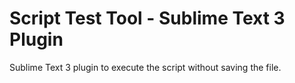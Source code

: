 Script Test Tool - Sublime Text 3 Plugin
========================

Sublime Text 3 plugin to execute the script without saving the file.
